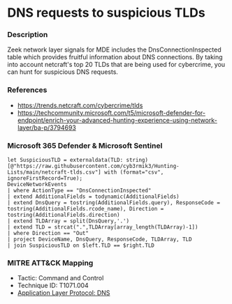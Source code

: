 # DNS requests to suspicious TLDs

### Description

Zeek network layer signals for MDE includes the DnsConnectionInspected table which provides fruitful information about DNS connections. By taking into account netcraft's top 20 TLDs that are being used for cybercrime, you can hunt for suspicious DNS requests.

### References
- https://trends.netcraft.com/cybercrime/tlds
- https://techcommunity.microsoft.com/t5/microsoft-defender-for-endpoint/enrich-your-advanced-hunting-experience-using-network-layer/ba-p/3794693

### Microsoft 365 Defender & Microsoft Sentinel
```KQL
let SuspiciousTLD = externaldata(TLD: string)[@"https://raw.githubusercontent.com/cyb3rmik3/Hunting-Lists/main/netcraft-tlds.csv"] with (format="csv", ignoreFirstRecord=True);
DeviceNetworkEvents  
| where ActionType == "DnsConnectionInspected"
| extend AdditionalFields = todynamic(AdditionalFields)
| extend DnsQuery = tostring(AdditionalFields.query), ResponseCode = tostring(AdditionalFields.rcode_name), Direction = tostring(AdditionalFields.direction)
| extend TLDArray = split(DnsQuery,'.')
| extend TLD = strcat(".",TLDArray[array_length(TLDArray)-1])
| where Direction == "Out"
| project DeviceName, DnsQuery, ResponseCode, TLDArray, TLD
| join SuspiciousTLD on $left.TLD == $right.TLD
```

### MITRE ATT&CK Mapping
- Tactic: Command and Control
- Technique ID: T1071.004
- [Application Layer Protocol: DNS](https://attack.mitre.org/techniques/T1071/004/)
